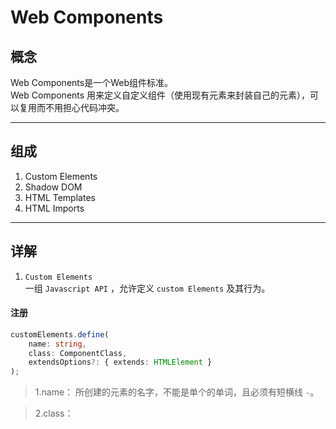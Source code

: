 # Web Components  
## 概念  
Web Components是一个Web组件标准。  
Web Components 用来定义自定义组件（使用现有元素来封装自己的元素），可以复用而不用担心代码冲突。

---

## 组成
1. Custom Elements
2. Shadow DOM
3. HTML Templates
4. HTML Imports  
---

## 详解
1. `Custom Elements`  
一组 `Javascript API` ，允许定义 `custom Elements` 及其行为。  

#### 注册
```ts
customElements.define(
    name: string,
    class: ComponentClass,
    extendsOptions?: { extends: HTMLElement }
);
```
> 1.name： 所创建的元素的名字，不能是单个的单词，且必须有短横线 `-`。 

> 2.class：  

